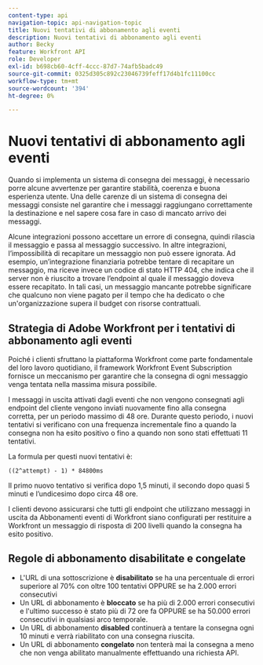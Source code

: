 ```yaml
---
content-type: api
navigation-topic: api-navigation-topic
title: Nuovi tentativi di abbonamento agli eventi
description: Nuovi tentativi di abbonamento agli eventi
author: Becky
feature: Workfront API
role: Developer
exl-id: b698cb60-4cff-4ccc-87d7-74afb5badc49
source-git-commit: 0325d305c892c23046739feff17d4b1fc11100cc
workflow-type: tm+mt
source-wordcount: '394'
ht-degree: 0%

---
```


# Nuovi tentativi di abbonamento agli eventi

Quando si implementa un sistema di consegna dei messaggi, è necessario porre alcune avvertenze per garantire stabilità, coerenza e buona esperienza utente. Una delle carenze di un sistema di consegna dei messaggi consiste nel garantire che i messaggi raggiungano correttamente la destinazione e nel sapere cosa fare in caso di mancato arrivo dei messaggi.

Alcune integrazioni possono accettare un errore di consegna, quindi rilascia il messaggio e passa al messaggio successivo.  In altre integrazioni, l’impossibilità di recapitare un messaggio non può essere ignorata. Ad esempio, un’integrazione finanziaria potrebbe tentare di recapitare un messaggio, ma riceve invece un codice di stato HTTP 404, che indica che il server non è riuscito a trovare l’endpoint al quale il messaggio doveva essere recapitato. In tali casi, un messaggio mancante potrebbe significare che qualcuno non viene pagato per il tempo che ha dedicato o che un&#39;organizzazione supera il budget con risorse contrattuali.

## Strategia di Adobe Workfront per i tentativi di abbonamento agli eventi

Poiché i clienti sfruttano la piattaforma Workfront come parte fondamentale del loro lavoro quotidiano, il framework Workfront Event Subscription fornisce un meccanismo per garantire che la consegna di ogni messaggio venga tentata nella massima misura possibile.

I messaggi in uscita attivati dagli eventi che non vengono consegnati agli endpoint del cliente vengono inviati nuovamente fino alla consegna corretta, per un periodo massimo di 48 ore. Durante questo periodo, i nuovi tentativi si verificano con una frequenza incrementale fino a quando la consegna non ha esito positivo o fino a quando non sono stati effettuati 11 tentativi.

La formula per questi nuovi tentativi è:

`((2^attempt) - 1) * 84800ms`

Il primo nuovo tentativo si verifica dopo 1,5 minuti, il secondo dopo quasi 5 minuti e l’undicesimo dopo circa 48 ore.

I clienti devono assicurarsi che tutti gli endpoint che utilizzano messaggi in uscita da Abbonamenti eventi di Workfront siano configurati per restituire a Workfront un messaggio di risposta di 200 livelli quando la consegna ha esito positivo.

## Regole di abbonamento disabilitate e congelate

* L&#39;URL di una sottoscrizione è **disabilitato** se ha una percentuale di errori superiore al 70% con oltre 100 tentativi OPPURE se ha 2.000 errori consecutivi
* Un URL di abbonamento è **bloccato** se ha più di 2.000 errori consecutivi e l&#39;ultimo successo è stato più di 72 ore fa OPPURE se ha 50.000 errori consecutivi in qualsiasi arco temporale.
* Un URL di abbonamento **disabled** continuerà a tentare la consegna ogni 10 minuti e verrà riabilitato con una consegna riuscita.
* Un URL di abbonamento **congelato** non tenterà mai la consegna a meno che non venga abilitato manualmente effettuando una richiesta API.



<!--

## Handling Failed Event-Triggered Outbound Messages

The following flowchart shows the strategy for reattempting message deliveries with Workfront Event Subscriptions:

![](assets/event-subscription-circuit-breaker-retries-350x234.png)

The following explanations correspond with the steps depicted in the flowchart:

1. Message fails to be delivered. 
1. Message delivery failure information is logged.

   All failed attempts to deliver a message are logged so that debugging may be performed to determine the root cause of a given failure or series of failures. 

1. URL failures incremented. 
1. Message attempt count is incremented. 
1. Calculate the delay until this message's delivery will be attempted again. 
1. Message is placed onto the message retry queue.

   As shown in the preceding flowchart, the message queue used for processing message delivery retries is a separate queue from the one that processes the initial delivery attempt for each message. This allows the near real-time flow of messages to continue unimpeded by the failure of any subset of messages. 

1. URL circuit status is evaluated. One of the following occurs:

   * If the circuit is open and not allowing deliveries at this time, restart the process at step 5.
   * If the circuit is half-open, this implies that our circuit is currently open, but enough time has passed to allow testing of the URL to see if the problem with delivering to it has been resolved.
   * If the message delivery attempt limits have been reached (48 hours of retrying) then the message is dropped

1. If the URL circuit is closed and allowing deliveries, attempt to deliver the message. If this delivery fails, the message will restart at step 1 

1. If the URL circuit is closed and allowing deliveries, attempt to deliver the message. If this delivery fails, the message will restart at step 1.
   -->
